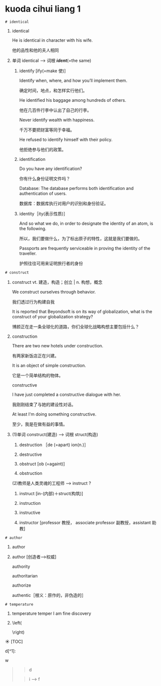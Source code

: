 # kuoda cihui liang 1

```
# identical
```
1.  identical

	He is identical in character with his wife.

	他的品性和他的夫人相同

1. 单词 identical --> 词根 ***ident***(=the same)

    1.  identify [ify(=make 使)]

		Identify when, where, and how you’ll implement them.

		确定时间，地点，和怎样实行他们。

		He identified his baggage among hundreds of others.

		他在几百件行李中认出了自己的行李。

		Never identify wealth with happiness.

		千万不要把财富等同于幸福。

		He refused to identify himself with their policy.

		他拒绝参与他们的政策。

    1.  identification

		Do you have any identification?

		你有什么身份证明文件吗？

		Database: The database performs both identification and authentication of users.

		数据库：数据库执行对用户的识别和身份验证。
    1.  identity［ity(表示性质)］

		And so what we do, in order to designate the identity of an atom, is the following.

		所以，我们要做什么，为了标出原子的特性，这就是我们要做的。

		Passports are frequently serviceable in proving the identity of the traveller.

		护照往往可用来证明旅行者的身份

```
# construct
```
1.	construct vt. 建造，构造；创立 | n. 构想，概念

	We construct ourselves through behavior.

	我们透过行为构建自我

	It is reported that Beyondsoft is on its way of globalization, what is the construct of your globalization strategy?

	博颜正在走一条全球化的道路，你们全球化战略构想主要包括什么？

1.  construction

	There are two new hotels under construction.

	有两家新饭店正在兴建。

	It is an object of simple construction.

	它是一个简单结构的物体。


	constructive

	I have just completed a constructive dialogue with her.

	我刚刚结束了与她的建设性对话。

	At least I'm doing something constructive.

	至少，我是在做有益的事情。

1.  (1)单词 construct(建造) --> 词根 struct(构造)

    1. destruction ［de (=apart) ion(n.)］

    1. destructive

    1. obstruct [ob (=againt)]

    1. obstruction

    (2)教师是人类灵魂的工程师 --> instruct ?

    1. instruct [in-(内部)＋struct(构筑)]

    1. instruction

    1. instructive

    1. instructor [professor 教授， associate professor 副教授，assistant 助教]


```
# author
```
1.  author

1.  author [创造者-->权威]

	authority

	authoritarian

	authorize

	authentic［根义：原作的，非伪造的］


```
# temperature
```

1.  temperature
temper
I am fine
discovery

2.   \left(

	 \right)


:sunny:
[TOC]

d[^1]:


w
> >d
>
> >i
--> f
